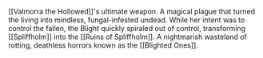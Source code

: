 [[Valmorra the Hollowed]]'s ultimate weapon. A magical plague that turned the living into mindless, fungal-infested undead. While her intent was to control the fallen, the Blight quickly spiraled out of control, transforming [[Spliffholm]] into the [[Ruins of Spliffholm]]. A nightmarish wasteland of rotting, deathless horrors known as the [[Blighted Ones]].